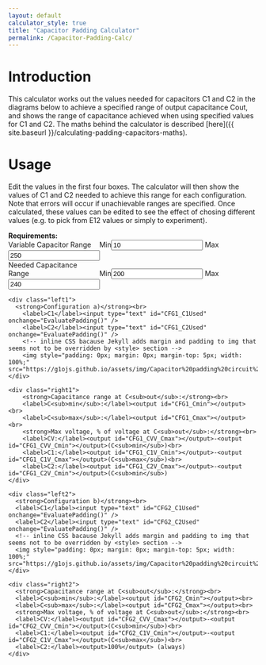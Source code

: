 ```yaml
---
layout: default
calculator_style: true
title: "Capacitor Padding Calculator"
permalink: /Capacitor-Padding-Calc/
---
```

# Introduction
This calculator works out the values needed for capacitors C1 and C2 in the diagrams below to achieve a specified range of output capacitance Cout, and shows the range of capacitance achieved when using specified values for C1 and C2. The maths behind the calculator is described [here]({{ site.baseurl }}/calculating-padding-capacitors-maths).

# Usage
Edit the values in the first four boxes. The calculator will then show the values of C1 and C2 needed to achieve this range for each configuration. Note that errors will occur if unachievable ranges are specified. Once calculated, these values can be edited to see the effect of chosing different values (e.g. to pick from E12 values or simply to experiment).

<html>
<style type="text/css">
  
.calcblock {
  display: grid;
  grid-template-areas:
  'top1  top1'
  'left1 right1'
  'left2 right2';
  grid-template-columns: 1fr 1.7fr;
  grid-gap: 5px;
  background-color: #2196F3;
  padding: 5px;
}

.calcblock > div {
  background-color: rgba(255, 255, 255, 0.8);
  padding: 5px;
}

.left1 { grid-area: left1; }
.right1 { grid-area: right1; }
.left2 { grid-area: left2; }
.right2 { grid-area: right2; }
.top1 { grid-area: top1; }

input {
    margin-left: 0px;
    margin-right: 0px;
    width: 40px;
}

label {
    display: inline-block;
    margin-left: 0px;
    margin-right: 2px;
    width: 40px;
    text-align: right;
}

output {
    display: inline-block;
    margin-left: 0px;
    margin-right: 5px;
    width: 35px;
    text-align: right;
}

</style>

<body onload="CalcPadding()">

<div class="calcblock">
    <div class="top1">
      <strong>Requirements:</strong>
      <br><span style="display: inline-block; width: 180px;"> Variable Capacitor Range </span>
      <label>Min</label><input type="text" id="Alpha" value="10" onchange="CalcPadding()" />
      <label>Max</label><input type="text" id="Beta" value="250" onchange="CalcPadding()" />
      <br><span style="display: inline-block; width: 180px;">Needed Capacitance Range</span>
      <label>Min</label><input type="text" id="Ca" value="200" onchange="CalcPadding()" />
      <label>Max</label><input type="text" id="Cb" value="240" onchange="CalcPadding()" />
    </div>

    <div class="left1">
      <strong>Configuration a)</strong><br>
        <label>C1</label><input type="text" id="CFG1_C1Used" onchange="EvaluatePadding()" />
        <label>C2</label><input type="text" id="CFG1_C2Used" onchange="EvaluatePadding()" />
        <!-- inline CSS bacause Jekyll adds margin and padding to img that seems not to be overridden by <style> section -->
        <img style="padding: 0px; margin: 0px; margin-top: 5px; width: 100%;" src="https://g1ojs.github.io/assets/img/Capacitor%20padding%20circuit%201.png"/>
    </div>

    <div class="right1">
        <strong>Capacitance range at C<sub>out</sub>:</strong><br>
        <label>C<sub>min</sub>:</label><output id="CFG1_Cmin"></output><br>
        <label>C<sub>max</sub>:</label><output id="CFG1_Cmax"></output><br>
        <strong>Max voltage, % of voltage at C<sub>out</sub>:</strong><br>
        <label>CV:</label><output id="CFG1_CVV_Cmax"></output>-<output id="CFG1_CVV_Cmin"></output>(C<sub>min</sub>)<br>
        <label>C1:</label><output id="CFG1_C1V_Cmin"></output>-<output id="CFG1_C1V_Cmax"></output>(C<sub>max</sub>)<br>
        <label>C2:</label><output id="CFG1_C2V_Cmax"></output>-<output id="CFG1_C2V_Cmin"></output>(C<sub>min</sub>)
    </div>

    <div class="left2">
      <strong>Configuration b)</strong><br>
      <label>C1</label><input type="text" id="CFG2_C1Used" onchange="EvaluatePadding()" />
      <label>C2</label><input type="text" id="CFG2_C2Used" onchange="EvaluatePadding()" />
      <!-- inline CSS bacause Jekyll adds margin and padding to img that seems not to be overridden by <style> section -->
      <img style="padding: 0px; margin: 0px; margin-top: 5px; width: 100%;" src="https://g1ojs.github.io/assets/img/Capacitor%20padding%20circuit%202.png"/>
    </div>

    <div class="right2">
      <strong>Capacitance range at C<sub>out</sub>:</strong><br>
      <label>C<sub>min</sub>:</label><output id="CFG2_Cmin"></output><br>
      <label>C<sub>max</sub>:</label><output id="CFG2_Cmax"></output><br>
      <strong>Max voltage, % of voltage at C<sub>out</sub>:</strong><br>
      <label>CV:</label><output id="CFG2_CVV_Cmax"></output>-<output id="CFG2_CVV_Cmin"></output>(C<sub>min</sub>)<br>
      <label>C1:</label><output id="CFG2_C1V_Cmin"></output>-<output id="CFG2_C1V_Cmax"></output>(C<sub>max</sub>)<br>
      <label>C2:</label><output>100%</output> (always)
    </div>

</div>
    
</body>

<script>


function CalcPadding() {

//Calculate required C1 and C2 from input values

//Get input parameters
    Alpha = Number(document.getElementById("Alpha").value);
    Beta = Number(document.getElementById("Beta").value);
    Ca = Number(document.getElementById("Ca").value);
    Cb = Number(document.getElementById("Cb").value);

//C1 and C2 for config a)
    aa=1/Ca-1/Cb;
    bb=aa*Alpha + aa*Beta;
    cc=aa*Alpha*Beta + Alpha - Beta;
    CFG1_C2=(-bb+Math.sqrt(bb*bb-4*aa*cc))/(2*aa)
    CFG1_C1=1/(1/Cb-1/(CFG1_C2+Beta))

//C1 and C2 for config b)
    aa=Cb-Ca+Alpha-Beta;
    bb=(Cb-Ca)*(Alpha+Beta);
    cc=Alpha*Beta*(Cb-Ca);
    CFG2_C1=(-bb-Math.sqrt(bb*bb-4*aa*cc))/(2*aa)
    CFG2_C2=Cb-1/(1/CFG2_C1+1/Beta)

// Write C1 and C2 for config a)
 //   document.getElementById("CFG1_C1Req").value = CFG1_C1.toString();
//    document.getElementById("CFG1_C2Req").value = CFG1_C2.toString();
    document.getElementById("CFG1_C1Used").value = Math.max(0,Math.round(CFG1_C1)).toString();
    document.getElementById("CFG1_C2Used").value = Math.max(0,Math.round(CFG1_C2)).toString();

// Write C1 and C2 for config a)
//    document.getElementById("CFG2_C1Req").value = CFG2_C1.toString();
//    document.getElementById("CFG2_C2Req").value = CFG2_C2.toString();
    document.getElementById("CFG2_C1Used").value = Math.max(0,Math.round(CFG2_C1)).toString();
    document.getElementById("CFG2_C2Used").value = Math.max(0,Math.round(CFG2_C2)).toString();

// Call to write resulting values
    EvaluatePadding()
}

function EvaluatePadding() {
//Calculate output capacitance range from used C1 and C2

//Get all circuit capacitance values
    Alpha = Number(document.getElementById("Alpha").value);
    Beta = Number(document.getElementById("Beta").value);
    CFG1_C1Used = Number(document.getElementById("CFG1_C1Used").value);
    CFG1_C2Used = Number(document.getElementById("CFG1_C2Used").value);
    CFG2_C1Used = Number(document.getElementById("CFG2_C1Used").value);
    CFG2_C2Used = Number(document.getElementById("CFG2_C2Used").value);

//Min and Max capacitance for config a)
    CFG1_Cmin=1/(1/CFG1_C1Used+1/(CFG1_C2Used+Alpha));
    CFG1_Cmax=1/(1/CFG1_C1Used+1/(CFG1_C2Used+Beta));	
    document.getElementById("CFG1_Cmin").value = Math.round(CFG1_Cmin).toString();
    document.getElementById("CFG1_Cmax").value = Math.round(CFG1_Cmax).toString();

//Min and Max capacitance for config b)
    CFG2_Cmin=CFG2_C2Used+1/(1/CFG2_C1Used+1/Alpha);
    CFG2_Cmax=CFG2_C2Used+1/(1/CFG2_C1Used+1/Beta);
    document.getElementById("CFG2_Cmin").value = Math.round(CFG2_Cmin).toString();
    document.getElementById("CFG2_Cmax").value = Math.round(CFG2_Cmax).toString();

// Max voltages across capacitors
    CFG1_C1V_Cmin=1/(1+CFG1_C1Used/(CFG1_C2Used+Alpha))
    CFG1_C1V_Cmax=1/(1+CFG1_C1Used/(CFG1_C2Used+Beta))
    CFG1_CVV_Cmin=1/(1+(CFG1_C2Used+Alpha)/CFG1_C1Used)
    CFG1_CVV_Cmax=1/(1+(CFG1_C2Used+Beta)/CFG1_C1Used)
    
    CFG2_C1V_Cmin=1/(1+(CFG2_C1Used/Alpha))
    CFG2_C1V_Cmax=1/(1+(CFG2_C1Used/Beta))
    CFG2_CVV_Cmin=1/(1+(Alpha/CFG2_C1Used))
    CFG2_CVV_Cmax=1/(1+(Beta/CFG2_C1Used))
   
    document.getElementById("CFG1_C1V_Cmin").value = CFG1_C1V_Cmin.toLocaleString(undefined,{style: 'percent', minimumFractionDigits:0});    
    document.getElementById("CFG1_C1V_Cmax").value = CFG1_C1V_Cmax.toLocaleString(undefined,{style: 'percent', minimumFractionDigits:0});
    document.getElementById("CFG1_CVV_Cmin").value = CFG1_CVV_Cmin.toLocaleString(undefined,{style: 'percent', minimumFractionDigits:0});
    document.getElementById("CFG1_CVV_Cmax").value = CFG1_CVV_Cmax.toLocaleString(undefined,{style: 'percent', minimumFractionDigits:0});
    document.getElementById("CFG1_C2V_Cmin").value = CFG1_CVV_Cmin.toLocaleString(undefined,{style: 'percent', minimumFractionDigits:0});
    document.getElementById("CFG1_C2V_Cmax").value = CFG1_CVV_Cmax.toLocaleString(undefined,{style: 'percent', minimumFractionDigits:0});
    
    document.getElementById("CFG2_C1V_Cmin").value = CFG2_C1V_Cmin.toLocaleString(undefined,{style: 'percent', minimumFractionDigits:0});
    document.getElementById("CFG2_C1V_Cmax").value = CFG2_C1V_Cmax.toLocaleString(undefined,{style: 'percent', minimumFractionDigits:0});
    document.getElementById("CFG2_CVV_Cmin").value = CFG2_CVV_Cmin.toLocaleString(undefined,{style: 'percent', minimumFractionDigits:0});    
    document.getElementById("CFG2_CVV_Cmax").value = CFG2_CVV_Cmax.toLocaleString(undefined,{style: 'percent', minimumFractionDigits:0});
    
 
}

</script>
</html>
